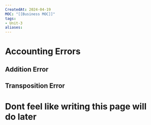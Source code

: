 ```yaml
---
CreatedAt: 2024-04-19
MOC: "[[Business MOC]]"
tags:
- Unit-3
aliases:
---
```

# Accounting Errors

## Addition Error
## Transposition Error
##


# Dont feel like writing this page will do later
